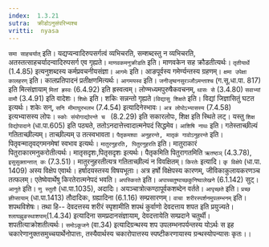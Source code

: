 ```yaml
---
index:  1.3.21
sutra:  क्रीडोऽनुसंपरिभ्यश्च
vritti:  nyasa
---
```


`समा साहचर्यात्` इति। यद्यप्यन्वादिरुपसर्गत्वं व्यभिचरति, सम्शब्दस्तु न व्यभिचरति, अतस्तत्साहचर्यादन्वादिरुपसर्ग एव गृह्यते। `माणवकमनुक्रीडति` इति। माणवकेन सह क्रौडतीत्यर्थः। `तृतीयार्थे` (1.4.85) इत्यनुशब्दस्य कर्मप्रवचनीयसंज्ञा।
`आगमेः` इति। आङपूर्वस्य गमेर्ण्यन्तस्य ग्रहणम्। `क्षमा उपेक्षा कालहरण्` इति। कालप्रतिपादनं प्रतीक्षणमित्यर्थः। `आगमयस्व` इति। `जनीजृष्वनसुरञ्जौऽमन्ताश्च` (ग.सू.धा.पा. 817) इति मित्संज्ञायाम् `मितां ह्रस्वः` (6.4.92) इति ह्रस्वत्वम्। लोण्मध्यमपुरुषैकवचनम्, `थासः से` (3.4.80) `सवाभ्यां वामौ` (3.4.91) इति वादेशः। `शिक्षेः` इति। शकिः सन्नन्तो गृह्यते।`विद्यासु शिक्षते` इति। विद्यां जिज्ञासितुं घटत इत्यर्थः। शकेः सन्, `सनि मीमाघुरभलभ` (7.4.54) इत्यादिनेस्भावः। `अत्र लोपोऽभ्यासस्य` (7.4.58) इत्यभ्यासस्य लोपः। `स्कोः संयोगाद्योरन्ते च ` (8.2.29) इति सकारलोपः, शिक्ष इति स्थिते लट्। यस्तु `शिक्ष विद्योपादाने` (धा.पा.605) इति पठ्यते, ततोऽनदात्तेत्त्वादात्मनेपदं सिद्धमेव।
`आशिषि नाथः` इति। गतेस्ताच्छील्यं गतिताच्छील्यम्। ताच्छील्यम् उ तत्स्वभावता। `पैतृकमश्वा अनुहरन्ते, मातृकं गावोऽनुहरन्ते` इति। पितृवन्मातृवद्गमनमेषां स्वभाव इत्यर्थः। `मातुरनुहरति, पितुरनुहरति` इति। मातुराकारं पितुराकारमनुकरोतीत्यर्थः। मातृसदृशः,पितृसदृशः इत्यर्थः। पैतृकमिति पितुरागतमिति `ऋतष्ठञ्` (4.3.78), `इसुसुक्तान्तात् कः` (7.3.51)। मातुरनुहरतीत्यत्र गतिताच्छील्यं न विवक्षितम्।
`किरतेः` इत्यादि। `कृ विक्षेपे` (धा.पा. 1409) अस्य विक्षेप एवार्थः। हर्षादयस्तस्य विषयभूताः। अत्र हर्षो विक्षेपस्य कारणम्, जीविकाकुलायकरणञ्च तत्फलम्। एतेष्वेवार्थेषु किरतेरात्मनेपदं भवति। `अपस्किरते` इति। `अपाच्चतुष्पाच्छकुनिष्वालेखने` (6.1.142) सुट्।
`आनुते` इति। `णु स्तुतौ` (धा.पा.1035), अदादिः। अयञ्चात्रोत्कण्ठापूर्वकशब्देन वर्तते। `आपृच्छते` इति। `प्रच्छ ज्ञीप्सायाम्` (धा.पा.1413) तौदादिकः, ग्रह्यादिना (6.1.16) सम्प्रसारणम्।
`वाचा शरीरस्पर्शनमुपलम्भनम्` इति। शपथविशेषः। तथा हि-- देवदत्तस्य शरीरं स्पृशामीति शपथं कुर्वाणो देवदत्ताय शपत इति प्रयुज्यते। `श्लाघह्नुङस्थाशपाम्`(1.4.34) इत्यादिना समप्रदानसंज्ञायाम्, देवदत्तायेति सम्प्रदाने चतुर्थी। शपतीत्याक्रोशतीत्यर्थः। `समोऽकूजने` (वा.34) इत्यादिग्रन्थस्य शप उपलम्भनपर्यन्तस्य योऽर्थः स इह चकारेणानुक्तसमुच्चयार्थेनोपात्तः, तस्यैवार्थस्य चकारोपात्तस्य स्पष्टीकरणायास्य ग्रन्थस्योपन्यासः कृतः।।

